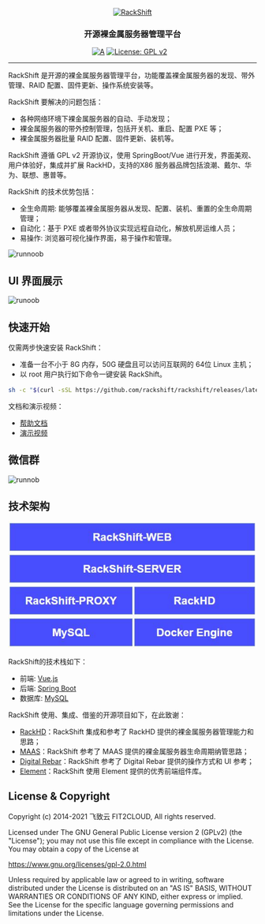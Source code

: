 <p align="center"><a href="https://rackshift.io"><img src="https://fit2cloud2-offline-installer.oss-cn-beijing.aliyuncs.com/rackshift/img/RackShift-04.png" alt="RackShift" width="300" /></a></p>
<h3 align="center">开源裸金属服务器管理平台</h3>

<p align="center">
  <a href="https://app.codacy.com/gh/rackshift/rackshift?utm_source=github.com&utm_medium=referral&utm_content=rackshift/rackshift&utm_campaign=Badge_Grade"><img src="https://api.codacy.com/project/badge/Grade/956d688c965044d49ec807817efd3ca0" alt="A"></a>
  <a href="https://www.gnu.org/licenses/old-licenses/gpl-2.0"><img src="https://img.shields.io/github/license/rackshift/rackshift?color=%00468F&style=flat-square" alt="License: GPL v2"></a>
  <a href="https://github.com/rackshift/rackshift/releases/latest"><img src="https://img.shields.io/github/v/release/rackshift/rackshift" alt=""></a>
  <a href="https://github.com/rackshift/rackshift"><img src="https://img.shields.io/github/stars/rackshift/rackshift?color=%231890FF&style=flat-square" alt=""></a>
  <a href="https://github.com/rackshift/rackshift/releases"><img src="https://img.shields.io/github/downloads/rackshift/rackshift/total" alt=""></a>
</p>
<hr />

RackShift 是开源的裸金属服务器管理平台，功能覆盖裸金属服务器的发现、带外管理、RAID 配置、固件更新、操作系统安装等。

RackShift 要解决的问题包括：

- 各种网络环境下裸金属服务器的自动、手动发现；
- 裸金属服务器的带外控制管理，包括开关机、重启、配置 PXE 等；
- 裸金属服务器批量 RAID 配置、固件更新、装机等。

RackShift 遵循 GPL v2 开源协议，使用 SpringBoot/Vue 进行开发，界面美观、用户体验好，集成并扩展 RackHD，支持的X86 服务器品牌包括浪潮、戴尔、华为、联想、惠普等。

RackShift 的技术优势包括：

- 全生命周期: 能够覆盖裸金属服务器从发现、配置、装机、重置的全生命周期管理；
- 自动化：基于 PXE 或者带外协议实现远程自动化，解放机房运维人员；
- 易操作: 浏览器可视化操作界面，易于操作和管理。

![runnoob](https://f2c-south.oss-cn-shenzhen.aliyuncs.com/RackHD-dont-del/RackShift/rackshift-component.png)
## UI 界面展示

![runoob](https://f2c-south.oss-cn-shenzhen.aliyuncs.com/RackHD-dont-del/RackShift/rackshift-main.png)

## 快速开始

仅需两步快速安装 RackShift：

 * 准备一台不小于 8G 内存，50G 硬盘且可以访问互联网的 64位 Linux 主机；
 * 以 root 用户执行如下命令一键安装 RackShift。

```sh
sh -c "$(curl -sSL https://github.com/rackshift/rackshift/releases/latest/download/quick_start.sh)"
```
文档和演示视频：  

-  [帮助文档](https://docs.rackshift.io/) 
-  [演示视频](https://www.bilibili.com/video/BV19y4y1t75E)

## 微信群

![runnob](https://f2c-south.oss-cn-shenzhen.aliyuncs.com/RackHD-dont-del/RackShift/rs-qr-code-mini.png) 

## 技术架构

![runoob](docs/pic/rs-structure.jpg)

RackShift的技术栈如下：

- 前端: [Vue.js](https://vuejs.org/)
- 后端: [Spring Boot](https://www.tutorialspoint.com/spring_boot/spring_boot_introduction.htm)
- 数据库: [MySQL](https://www.mysql.com/)

RackShift 使用、集成、借鉴的开源项目如下，在此致谢：

-  [RackHD](https://rackhd.github.io/)：RackShift 集成和参考了 RackHD 提供的裸金属服务器管理能力和思路；
-  [MAAS](https://maas.io/)：RackShift 参考了 MAAS 提供的裸金属服务器生命周期纳管思路；
-  [Digital Rebar](https://rackn.com/rebar/)：RackShift 参考了 Digital Rebar 提供的操作方式和 UI 参考；
-  [Element](https://element.eleme.cn/#/)：RackShift 使用 Element 提供的优秀前端组件库。 

## License & Copyright

Copyright (c) 2014-2021 飞致云 FIT2CLOUD, All rights reserved.

Licensed under The GNU General Public License version 2 (GPLv2)  (the "License"); you may not use this file except in compliance with the License. You may obtain a copy of the License at

<https://www.gnu.org/licenses/gpl-2.0.html>

Unless required by applicable law or agreed to in writing, software distributed under the License is distributed on an "AS IS" BASIS, WITHOUT WARRANTIES OR CONDITIONS OF ANY KIND, either express or implied. See the License for the specific language governing permissions and limitations under the License.
